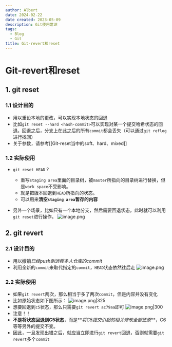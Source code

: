 ```yaml
---
author: Albert
date: 2024-02-22
date created: 2023-05-09
description: Git使用常识
tags:
  - Blog
  - Git
title: Git-revert和reset
---
```


# Git-revert和reset

## 1. git reset

### 1.1 设计目的

- 用以重设本地的更改，可以实现本地状态的回退
- 比如`git reset --hard <hash-commit>`可以实现对某一个提交哈希状态的回退。回退之后，分支上在此之后的所有`commit`都会丢失（可以通过`git reflog`进行找回）
- 关于参数，请参考[[Git-reset当中的soft、hard、mixed]]

### 1.2 实际使用

- `git reset HEAD` ?

  - 重写`staging area`里面的目录树，被`master`所指向的目录树进行替换，但是`work space`不受影响。
  - 就是把版本回退到`HEAD`所指向的状态。
  - 可以用来**清空`staging area`暂存的内容**

- 另外一个场景，比如只有一个本地分支，然后需要回退状态，此时就可以利用`git reset`进行操作。
  ![image.png](https://img-20221128.oss-cn-shanghai.aliyuncs.com/img-2022-11/20230209160508.png)

## 2. git revert

### 2.1 设计目的

- 用以撤销*已经push到远程多人仓库的commit*
- 利用全新的`commit`来取代指定的`commit`，`HEAD`状态依然往后走
  ![image.png](https://img-20221128.oss-cn-shanghai.aliyuncs.com/img-2022-11/20230209161035.png)

### 2.2 实际使用

- 如果`git revert`两次，那么相当于多了两次`commit`，但是内容并没有变化
- 比如原始状态如下图所示：
  ![image.png|325](https://img-20221128.oss-cn-shanghai.aliyuncs.com/img-2022-11/20230209162539.png)
- 想要回退到`c5`状态，那么只需要`git revert ac79aa`即可
  ![image.png|300](https://img-20221128.oss-cn-shanghai.aliyuncs.com/img-2022-11/20230209162654.png)
- 注意！！
- **不是将状态回退到C5状态**，而是**_将C5提交引起的相关修改全部还原_**，C6等等另外的提交不变。
- 因此，一旦发现出错之后，就应当立即进行`git revert`回退，否则就需要`git revert`多个`commit`
